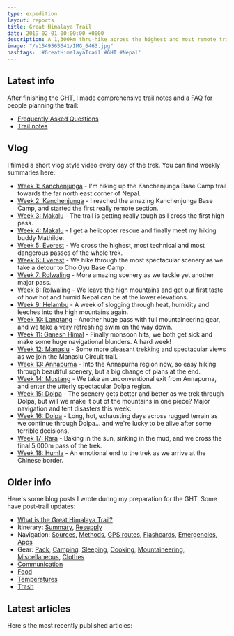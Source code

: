 ```yaml
---
type: expedition
layout: reports
title: Great Himalaya Trail
date: 2019-02-01 00:00:00 +0000
description: A 1,300km thru-hike across the highest and most remote trails in Nepal
image: "/v1549565641/IMG_6463.jpg"
hashtags: '#GreatHimalayaTrail #GHT #Nepal'
---
```


## Latest info

After finishing the GHT, I made comprehensive trail notes and a FAQ for people planning the trail:

* [Frequently Asked Questions](/expeditions/great-himalaya-trail/faq/) 
* [Trail notes](/expeditions/great-himalaya-trail/trail-notes/)

## Vlog

I filmed a short vlog style video every day of the trek. You can find weekly summaries here:

* [Week 1: Kanchenjunga](/expeditions/great-himalaya-trail/week-01) - I'm hiking up the Kanchenjunga Base Camp trail towards the far north east corner of Nepal.  
* [Week 2: Kanchenjunga](/expeditions/great-himalaya-trail/week-02) - I reached the amazing Kanchenjunga Base Camp, and started the first really remote section.  
* [Week 3: Makalu](/expeditions/great-himalaya-trail/week-03) - The trail is getting really tough as I cross the first high pass.    
* [Week 4: Makalu](/expeditions/great-himalaya-trail/week-04) - I get a helicopter rescue and finally meet my hiking buddy Mathilde.  
* [Week 5: Everest](/expeditions/great-himalaya-trail/week-05) - We cross the highest, most technical and most dangerous passes of the whole trek.  
* [Week 6: Everest](/expeditions/great-himalaya-trail/week-06) - We hike through the most spectacular scenery as we take a detour to Cho Oyu Base Camp.  
* [Week 7: Rolwaling](/expeditions/great-himalaya-trail/week-07) - More amazing scenery as we tackle yet another major pass.  
* [Week 8: Rolwaling](/expeditions/great-himalaya-trail/week-08) - We leave the high mountains and get our first taste of how hot and humid Nepal can be at the lower elevations.  
* [Week 9: Helambu](/expeditions/great-himalaya-trail/week-09) - A week of slogging through heat, humidity and leeches into the high mountains again.  
* [Week 10: Langtang](/expeditions/great-himalaya-trail/week-10) - Another huge pass with full mountaineering gear, and we take a very refreshing swim on the way down.  
* [Week 11: Ganesh Himal](/expeditions/great-himalaya-trail/week-11) - Finally monsoon hits, we both get sick and make some huge navigational blunders. A hard week!  
* [Week 12: Manaslu](/expeditions/great-himalaya-trail/week-12) - Some more pleasant trekking and spectacular views as we join the Manaslu Circuit trail.  
* [Week 13: Annapurna](/expeditions/great-himalaya-trail/week-13) - Into the Annapurna region now, so easy hiking through beautiful scenery, but a big change of plans at the end.  
* [Week 14: Mustang](/expeditions/great-himalaya-trail/week-14) - We take an unconventional exit from Annapurna, and enter the utterly spectacular Dolpa region.  
* [Week 15: Dolpa](/expeditions/great-himalaya-trail/week-15) - The scenery gets better and better as we trek through Dolpa, but will we make it out of the mountains in one piece? Major navigation and tent disasters this week.  
* [Week 16: Dolpa](/expeditions/great-himalaya-trail/week-16) - Long, hot, exhausting days across rugged terrain as we continue through Dolpa... and we're lucky to be alive after some terrible decisions.  
* [Week 17: Rara](/expeditions/great-himalaya-trail/week-17) - Baking in the sun, sinking in the mud, and we cross the final 5,000m pass of the trek.  
* [Week 18: Humla](/expeditions/great-himalaya-trail/week-18) - An emotional end to the trek as we arrive at the Chinese border.    
 

## Older info

Here's some blog posts I wrote during my preparation for the GHT. Some have post-trail updates: 

* [What is the Great Himalaya Trail?](/expeditions/great-himalaya-trail/what-is-the-great-himalaya-trail/)
* Itinerary: [Summary](/expeditions/great-himalaya-trail/itinerary-summary/), [Resupply](/expeditions/great-himalaya-trail/itinerary-resupply/)
* Navigation: [Sources](/expeditions/great-himalaya-trail/navigation-sources/), [Methods](/expeditions/great-himalaya-trail/navigation-methods/), [GPS routes](/expeditions/great-himalaya-trail/navigation-gps/), [Flashcards](/expeditions/great-himalaya-trail/navigation-flashcards/), [Emergencies](/expeditions/great-himalaya-trail/navigation-emergencies/), [Apps](/expeditions/great-himalaya-trail/navigation-apps/)
* Gear: [Pack](/expeditions/great-himalaya-trail/gear-pack/), [Camping](/expeditions/great-himalaya-trail/gear-camping/), [Sleeping](/expeditions/great-himalaya-trail/gear-sleeping/), [Cooking](/expeditions/great-himalaya-trail/gear-cooking/), [Mountaineering](/expeditions/great-himalaya-trail/gear-mountaineering/), [Miscellaneous](/expeditions/great-himalaya-trail/gear-miscellaneous/), [Clothes](/expeditions/great-himalaya-trail/gear-clothes/)
* [Communication](/expeditions/great-himalaya-trail/communication/)
* [Food](/expeditions/great-himalaya-trail/food/)
* [Temperatures](/expeditions/great-himalaya-trail/temperatures/)
* [Trash](/expeditions/great-himalaya-trail/trash/)

## Latest articles

Here's the most recently published articles: